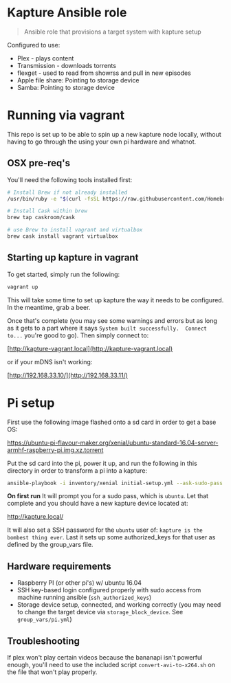 # Kapture Ansible role

> Ansible role that provisions a target system with kapture setup

Configured to use:

* Plex - plays content
* Transmission - downloads torrents
* flexget - used to read from showrss and pull in new episodes
* Apple file share: Pointing to storage device
* Samba: Pointing to storage device


# Running via vagrant

This repo is set up to be able to spin up a new kapture node locally, without having to go through the using your own pi hardware and whatnot.

## OSX pre-req's

You'll need the following tools installed first:

```bash
# Install Brew if not already installed
/usr/bin/ruby -e "$(curl -fsSL https://raw.githubusercontent.com/Homebrew/install/master/install)"

# Install Cask within brew
brew tap caskroom/cask

# use Brew to install vagrant and virtualbox 
brew cask install vagrant virtualbox
``` 

## Starting up kapture in vagrant

To get started, simply run the following:

```bash
vagrant up
```

This will take some time to set up kapture the way it needs to be configured. In the meantime, grab a beer.

Once that's complete (you may see some warnings and errors but as long as it gets to a part where it says `System built successfully.  Connect to...` you're good to go).  Then simply connect to:

[http://kapture-vagrant.local](http://kapture-vagrant.local)

or if your mDNS isn't working:

[http://192.168.33.10/](http://192.168.33.11/)


# Pi setup

First use the following image flashed onto a sd card in order to get a base OS:

https://ubuntu-pi-flavour-maker.org/xenial/ubuntu-standard-16.04-server-armhf-raspberry-pi.img.xz.torrent

Put the sd card into the pi, power it up, and run the following in this directory in order to transform a pi into a kapture:


```bash
ansible-playbook -i inventory/xenial initial-setup.yml --ask-sudo-pass
```

**On first run** It will prompt you for a sudo pass, which is ```ubuntu```.  Let that complete and you should have a new kapture device located at:

http://kapture.local/

It will also set a SSH password for the ```ubuntu``` user of: ```kapture is the bombest thing ever```.  Last it sets up some authorized_keys for that user as defined by the group_vars file.


Hardware requirements
---------------------

* Raspberry PI (or other pi's) w/ ubuntu 16.04
* SSH key-based login configured properly with sudo access from machine running ansible (`ssh_authorized_keys`)
* Storage device setup, connected, and working correctly (you may need to change the target device via `storage_block_device`.  See `group_vars/pi.yml`)


Troubleshooting
---------------

If plex won't play certain videos because the bananapi isn't powerful enough, you'll need to use the included script ```convert-avi-to-x264.sh``` on the file that won't play properly.


